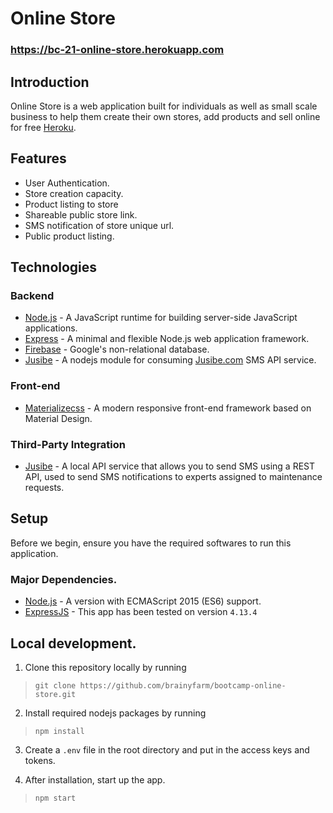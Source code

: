 # Online Store
### https://bc-21-online-store.herokuapp.com

## Introduction

Online Store is a web application built for individuals as well as small scale business to help them create their own stores, add products and sell online for free [Heroku](https://maintenance-tracker.herokuapp.com).

## Features

- User Authentication. 
- Store creation capacity.
- Product listing to store
- Shareable public store link.
- SMS notification of store unique url.
- Public product listing.


## Technologies

### Backend
- [Node.js](nodejs.org) - A JavaScript runtime for building server-side JavaScript applications.
- [Express](http://expressjs.com/) - A minimal and flexible Node.js web application framework. 
- [Firebase](https://firebase.google.com/) - Google's non-relational database. 
- [Jusibe](https://github.com/azemoh/jusibe) - A nodejs module for consuming [Jusibe.com](https://jusibe.com) SMS API service.

### Front-end
- [Materializecss](materializecss.com) - A modern responsive front-end framework based on Material Design.

### Third-Party Integration
- [Jusibe](https://jusibe.com) - A local API service that allows you to send SMS using a REST API, used to send SMS notifications to experts assigned to maintenance requests.


## Setup
Before we begin, ensure you have the required softwares to run this application.

### Major Dependencies.
- [Node.js](nodejs.org) - A version with ECMAScript 2015 (ES6) support.
- [ExpressJS](https://expressjs.com/) - This app has been tested on version `4.13.4`

## Local development.

1. Clone this repository locally by running
> `git clone https://github.com/brainyfarm/bootcamp-online-store.git`

2. Install required nodejs packages by running
> `npm install`

3. Create a `.env` file in the root directory and put in the access keys and tokens.

4. After installation, start up the app.
> `npm start`
